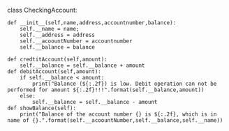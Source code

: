 class CheckingAccount:

    def __init__(self,name,address,accountnumber,balance):
        self.__name = name;
        self.__address = address
        self.__acoountNumber = accountnumber
        self.__balance = balance

    def credtitAccount(self,amount):
        self.__balance = self.__balance + amount
    def debitAccount(self,amount):
        if self.__balance < amount:
            print("Balance (${:.2f}) is low. Debit operation can not be performed for amount ${:.2f}!!!".format(self.__balance,amount))
        else:
            self.__balance = self.__balance - amount
    def showBalance(self):
        print("Balance of the account number {} is ${:.2f}, which is in name of {}.".format(self.__acoountNumber,self.__balance,self.__name))



